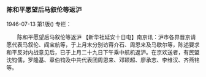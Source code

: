 ### 陈和平愿望后马叙伦等返沪

1946-07-13
第1版()
专栏：

　　陈和平愿望后马叙伦等返沪
    【新华社延安十日电】南京讯：沪市各界晋京请愿代表马叙伦、阎宝航等，于上月末分别访蒋介石、周恩来及马歇尔等，陈述要求和平反对内战意见后，已于上月二十九日下午乘中航机返沪。在京欢送者，有民盟沈钧儒，罗隆基、章伯钧及中共代表团周恩来、邓颖超、廖承志、李维汉、齐燕铭等。
